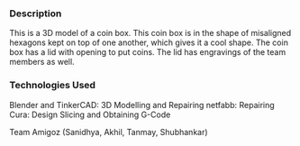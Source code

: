 ### Description
This is a 3D model of a coin box. This coin box is in the shape of misaligned hexagons kept on top of one another, which gives it a cool shape. The coin box has a lid with opening to put coins. The lid has engravings of the team members as well.

### Technologies Used
Blender and TinkerCAD: 3D Modelling and Repairing
netfabb: Repairing
Cura: Design Slicing and Obtaining G-Code

Team Amigoz
(Sanidhya, Akhil, Tanmay, Shubhankar)
